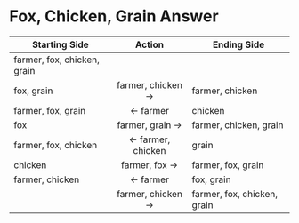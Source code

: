 # Fox, Chicken, Grain Answer

|Starting Side              |Action                |Ending Side                |
|---------------------------|:--------------------:|---------------------------|
|farmer, fox, chicken, grain|                      |                           |
|fox, grain                 |farmer, chicken &rarr;|farmer, chicken            |
|farmer, fox, grain         |&larr; farmer         |chicken                    |
|fox                        |farmer, grain &rarr;  |farmer, chicken, grain     |
|farmer, fox, chicken       |&larr; farmer, chicken|grain                      |
|chicken                    |farmer, fox &rarr;    |farmer, fox, grain         |
|farmer, chicken            |&larr; farmer         |fox, grain                 |
|                           |farmer, chicken &rarr;|farmer, fox, chicken, grain|
